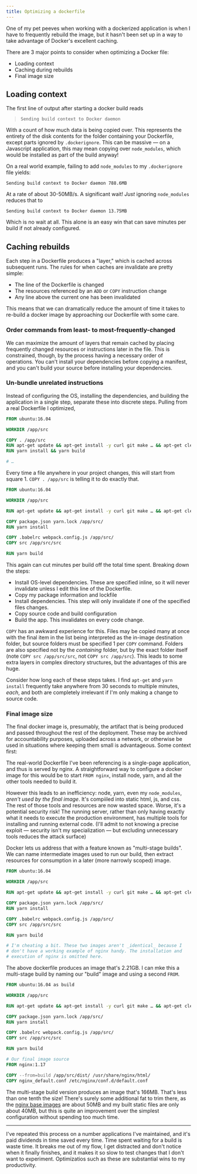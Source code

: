 ```yaml
---
title: Optimizing a dockerfile
---
```


One of my pet peeves when working with a dockerized application is when
I have to frequently rebuild the image, but it hasn't been set up in a
way to take advantage of Docker's excellent caching.

There are 3 major points to consider when optimizing a Docker file:

- Loading context
- Caching during rebuilds
- Final image size

## Loading context

The first line of output after starting a docker build reads

> `Sending build context to Docker daemon`

With a count of how much data is being copied over. This represents the
entirety of the disk contents for the folder containing your Dockerfile,
except parts ignored by `.dockerignore`. This can be massive — on a
Javascript application, this may mean copying over `node_modules`, which
would be installed as part of the build anyway!

On a real world example, failing to add `node_modules` to my
`.dockerignore` file yields:

`Sending build context to Docker daemon 788.6MB`

At a rate of about 30-50MB/s. A significant wait! _Just_ ignoring
`node_modules` reduces that to

`Sending build context to Docker daemon 13.75MB`

Which is no wait at all. This alone is an easy win that can save minutes
per build if not already configured.

## Caching rebuilds

Each step in a Dockerfile produces a "layer," which is cached across
subsequent runs. The rules for when caches are invalidate are pretty
simple:

- The line of the Dockerfile is changed
- The resources referenced by an `ADD` or `COPY` instruction change
- Any line above the current one has been invalidated

This means that we can dramatically reduce the amount of time it takes
to re-build a docker image by approaching our Dockerfile with some care.

### Order commands from least- to most-frequently-changed

We can maximize the amount of layers that remain cached by placing
frequently changed resources or instructions later in the file. This is
constrained, though, by the process having a necessary order of
operations. You can't install your dependencies before copying a
manifest, and you can't build your source before installing your
dependencies.

### Un-bundle unrelated instructions

Instead of configuring the OS, installing the dependencies, and building
the application in a single step, separate these into discrete steps.
Pulling from a real Dockerfile I optimized,

```dockerfile
FROM ubuntu:16.04

WORKDIR /app/src

COPY . /app/src
RUN apt-get update && apt-get install -y curl git make … && apt-get clean
RUN yarn install && yarn build

# …
```

Every time a file anywhere in your project changes, this will start from
square 1. `COPY . /app/src` is telling it to do exactly that.

```dockerfile
FROM ubuntu:16.04

WORKDIR /app/src

RUN apt-get update && apt-get install -y curl git make … && apt-get clean

COPY package.json yarn.lock /app/src/
RUN yarn install

COPY .babelrc webpack.config.js /app/src/
COPY src /app/src/src

RUN yarn build
```

This again can cut minutes per build off the total time spent. Breaking
down the steps:

- Install OS-level dependencies. These are specified inline, so it will
  never invalidate unless I edit this line of the Dockerfile.
- Copy my package information and lockfile
- Install dependencies. This step will only invalidate if one of the
  specified files changes.
- Copy source code and build configuration
- Build the app. This invalidates on every code change.

`COPY` has an awkward experience for this. Files may be copied many at
once with the final item in the list being interpreted as the in-image
destination folder, but source folders must be specified 1 per `COPY`
command. Folders are also specified not by the _containing_ folder, but
by the exact folder itself (note `COPY src /app/src/src`, not
`COPY src /app/src`). This leads to some extra layers in complex
directory structures, but the advantages of this are huge.

Consider how long each of these steps takes. I find `apt-get` and
`yarn install` frequently take anywhere from 30 seconds to multiple
minutes, _each_, and both are completely irrelevant if I'm only making a
change to source code.

### Final image size

The final docker image is, presumably, the artifact that is being
produced and passed throughout the rest of the deployment. These may be
archived for accountability purposes, uploaded across a network, or
otherwise be used in situations where keeping them small is
advantageous. Some context first:

The real-world Dockerfile I've been referencing is a single-page
application, and thus is served by nginx. A straightforward way to
configure a docker image for this would be to start `FROM nginx`,
install node, yarn, and all the other tools needed to build it.

However this leads to an inefficiency: node, yarn, even my
`node_modules`, _aren't used by the final image_. It's compiiled into
static html, js, and css. The rest of those tools and resources are now
wasted space. Worse, it's a potential security risk! The running server,
rather than only having exactly what it needs to execute the production
environment, has multiple tools for installing and running external
code. (I'll admit to not knowing a precise exploit — security isn't my
specialization — but excluding unnecessary tools reduces the attack
surface)

Docker lets us address that with a feature known as "multi-stage
builds". We can name intermediate images used to run our build, then
extract resources for consumption in a later (more narrowly scoped)
image.

```dockerfile
FROM ubuntu:16.04

WORKDIR /app/src

RUN apt-get update && apt-get install -y curl git make … && apt-get clean

COPY package.json yarn.lock /app/src/
RUN yarn install

COPY .babelrc webpack.config.js /app/src/
COPY src /app/src/src

RUN yarn build

# I'm cheating a bit. These two images aren't _identical_ because I
# don't have a working example of nginx handy. The installation and
# execution of nginx is omitted here.
```

The above dockerfile produces an image that's 2.21GB. I can mke this a
multi-stage build by naming our "build" image and using a second `FROM`.

```dockerfile
FROM ubuntu:16.04 as build

WORKDIR /app/src

RUN apt-get update && apt-get install -y curl git make … && apt-get clean

COPY package.json yarn.lock /app/src/
RUN yarn install

COPY .babelrc webpack.config.js /app/src/
COPY src /app/src/src

RUN yarn build

# Our final image source
FROM nginx:1.17

COPY --from=build /app/src/dist/ /usr/share/nginx/html/
COPY nginx_default.conf /etc/nginx/conf.d/default.conf
```

The multi-stage build version produces an image that's 166MB. That's
less than one tenth the size! There's surely some additional fat to trim
there, as the
[nginx base images](https://hub.docker.com/_/nginx?tab=tags) are about
50MB and my built static files are only about 40MB, but this is quite an
improvement over the simplest configuration without spending too much
time.

---

I've repeated this process on a number applications I've maintained, and
it's paid dividends in time saved every time. Time spent waiting for a
build is waste time. It breaks me out of my flow, I get distracted and
don't notice when it finally finishes, and it makes it so slow to test
changes that I don't want to experiment. Optimizatios such as these are
substantial wins to my productivity.
